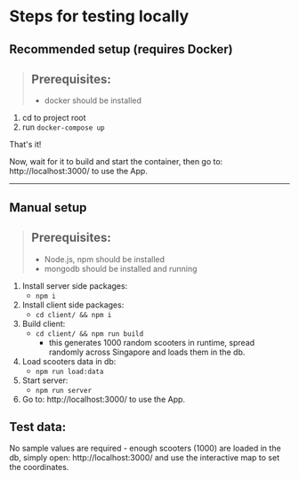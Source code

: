 # Steps for testing locally

## Recommended setup (requires Docker)
> ## Prerequisites:
> - docker should be installed

1. cd to project root
2. run `docker-compose up`

That's it!

Now, wait for it to build and start the container, then go to: <a>http://localhost:3000/</a> to use the App.

---
## Manual setup
> ## Prerequisites:
> - Node.js, npm should be installed
> - mongodb should be installed and running

1. Install server side packages:
    - `npm i`
2. Install client side packages:
    - `cd client/ && npm i`
3. Build client:
    - `cd client/ && npm run build`
        - this generates 1000 random scooters in runtime, spread randomly across Singapore and loads them in the db.
4. Load scooters data in db:
    - `npm run load:data`
5. Start server:
    - `npm run server`
6. Go to: <a>http://localhost:3000/</a> to use the App.

## Test data:

No sample values are required - enough scooters (1000) are loaded in the db, simply open: <a>http://localhost:3000/</a> and use the interactive map to set the coordinates.